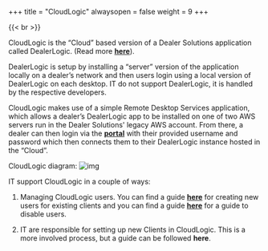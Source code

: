 +++
title = "CloudLogic"
alwaysopen = false
weight = 9
+++

{{< br >}}

CloudLogic is the “Cloud” based version of a Dealer Solutions application called DealerLogic. (Read more [**here**](https://www.coxautoretail.com.au/products-services/dms/ "https://www.coxautoretail.com.au/products-services/dms/")).

DealerLogic is setup by installing a “server” version of the application locally on a dealer’s network and then users login using a local version of DealerLogic on each desktop. IT do not support DealerLogic, it is handled by the respective developers.

CloudLogic makes use of a simple Remote Desktop Services application, which allows a dealer’s DealerLogic app to be installed on one of two AWS servers run in the Dealer Solutions' legacy AWS account. From there, a dealer can then login via the [**portal**](https://cloudlogicportal.dealersolutions.com.au/RDWeb/Pages/en-US/login.aspx?ReturnUrl=/RDWeb/Pages/en-US/Default.aspx "https://cloudlogicportal.dealersolutions.com.au/RDWeb/Pages/en-US/login.aspx?ReturnUrl=/RDWeb/Pages/en-US/Default.aspx") with their provided username and password which then connects them to their DealerLogic instance hosted in the “Cloud”.

CloudLogic diagram:
![img](/images/1.png)


IT support CloudLogic in a couple of ways:

1.  Managing CloudLogic users. You can find a guide [**here**](https://dealersolutions.atlassian.net/wiki/spaces/CSK/pages/4735991884 "/wiki/spaces/CSK/pages/4735991884") for creating new users for existing clients and you can find a guide [**here**](https://dealersolutions.atlassian.net/wiki/spaces/CSK/pages/4735696981 "/wiki/spaces/CSK/pages/4735696981") for a guide to disable users.
    
2.  IT are responsible for setting up new Clients in CloudLogic. This is a more involved process, but a guide can be followed **here**.